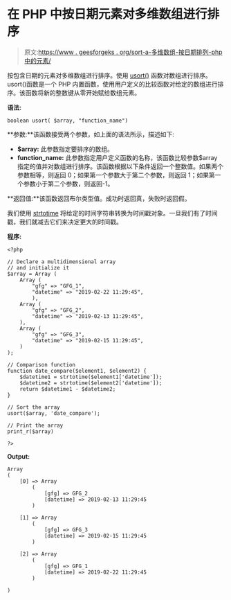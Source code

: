 # 在 PHP 中按日期元素对多维数组进行排序

> 原文:[https://www . geesforgeks . org/sort-a-多维数组-按日期排列-php 中的元素/](https://www.geeksforgeeks.org/sort-a-multidimensional-array-by-date-element-in-php/)

按包含日期的元素对多维数组进行排序。使用 [usort()](https://www.geeksforgeeks.org/php-usort-function/) 函数对数组进行排序。usort()函数是一个 PHP 内置函数，使用用户定义的比较函数对给定的数组进行排序。该函数将新的整数键从零开始赋给数组元素。

**语法:**

```
boolean usort( $array, "function_name")
```

**参数:**该函数接受两个参数，如上面的语法所示，描述如下:

*   **$array:** 此参数指定要排序的数组。
*   **function_name:** 此参数指定用户定义函数的名称，该函数比较参数$array 指定的值并对数组进行排序。该函数根据以下条件返回一个整数值。如果两个参数相等，则返回 0；如果第一个参数大于第二个参数，则返回 1；如果第一个参数小于第二个参数，则返回-1。

**返回值:**该函数返回布尔类型值。成功时返回真，失败时返回假。

我们使用 [strtotime](https://www.geeksforgeeks.org/php-strtotime-function/) 将给定的时间字符串转换为时间戳对象。一旦我们有了时间戳，我们就减去它们来决定更大的时间戳。

**程序:**

```
<?php

// Declare a multidimensional array
// and initialize it
$array = Array (
    Array (
        "gfg" => "GFG_1",
        "datetime" => "2019-02-22 11:29:45",
        ),
    Array (
        "gfg" => "GFG_2",
        "datetime" => "2019-02-13 11:29:45",
    ),
    Array (
        "gfg" => "GFG_3",
        "datetime" => "2019-02-15 11:29:45",
    )
);

// Comparison function
function date_compare($element1, $element2) {
    $datetime1 = strtotime($element1['datetime']);
    $datetime2 = strtotime($element2['datetime']);
    return $datetime1 - $datetime2;
} 

// Sort the array 
usort($array, 'date_compare');

// Print the array
print_r($array)

?>
```

**Output:**

```
Array
(
    [0] => Array
        (
            [gfg] => GFG_2
            [datetime] => 2019-02-13 11:29:45
        )

    [1] => Array
        (
            [gfg] => GFG_3
            [datetime] => 2019-02-15 11:29:45
        )

    [2] => Array
        (
            [gfg] => GFG_1
            [datetime] => 2019-02-22 11:29:45
        )

)

```